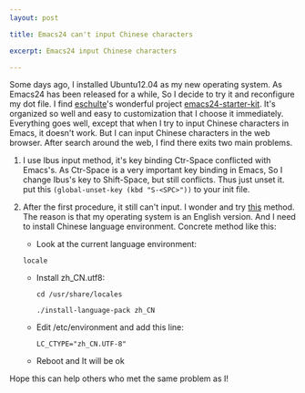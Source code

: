 ```yaml
---
layout: post

title: Emacs24 can't input Chinese characters

excerpt: Emacs24 input Chinese characters

---
```


Some days ago, I installed Ubuntu12.04 as my new operating
system. As Emacs24 has been released for a while, So 
I decide to try it and reconfigure my dot file. I  find
[eschulte](http://cs.unm.edu/~eschulte/)'s wonderful project
[emacs24-starter-kit](https://github.com/eschulte/emacs24-starter-kit).
It's organized so well and easy to customization that I choose it
immediately. Everything goes well, except that when I try to input Chinese
characters in Emacs, it doesn't work. But I can input Chinese
characters in the web browser. After search around the web, 
I find there exits two main problems.

1. I use Ibus input method, it's key binding Ctr-Space conflicted with
   Emacs's. As Ctr-Space is a very important key binding in Emacs, So
   I change Ibus's key to Shift-Space, but still conflicts. Thus just
   unset it. put this `(global-unset-key (kbd "S-<SPC>"))` to your
   init file.
   
2. After the first procedure, it still can't input. I wonder and try
   [this](http://blog.csdn.net/pcliuguangtao/article/details/6264832) method.
   The reason is that my operating system is an English version. And I
   need to install Chinese language environment. Concrete method like this:
   
   + Look at the current language environment:
   
    `locale` 
    
   + Install zh_CN.utf8:
   
     `cd /usr/share/locales`
     
     `./install-language-pack zh_CN `
     
   + Edit /etc/environment and add this line:
   
     `LC_CTYPE="zh_CN.UTF-8"`
   
   + Reboot and It will be ok
   
Hope this can help others who met the same problem as I!
   

   
